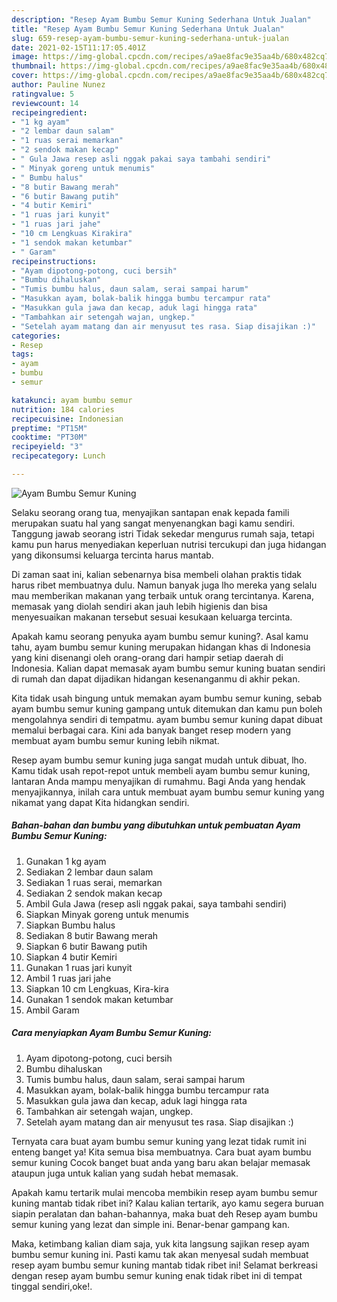 ```yaml
---
description: "Resep Ayam Bumbu Semur Kuning Sederhana Untuk Jualan"
title: "Resep Ayam Bumbu Semur Kuning Sederhana Untuk Jualan"
slug: 659-resep-ayam-bumbu-semur-kuning-sederhana-untuk-jualan
date: 2021-02-15T11:17:05.401Z
image: https://img-global.cpcdn.com/recipes/a9ae8fac9e35aa4b/680x482cq70/ayam-bumbu-semur-kuning-foto-resep-utama.jpg
thumbnail: https://img-global.cpcdn.com/recipes/a9ae8fac9e35aa4b/680x482cq70/ayam-bumbu-semur-kuning-foto-resep-utama.jpg
cover: https://img-global.cpcdn.com/recipes/a9ae8fac9e35aa4b/680x482cq70/ayam-bumbu-semur-kuning-foto-resep-utama.jpg
author: Pauline Nunez
ratingvalue: 5
reviewcount: 14
recipeingredient:
- "1 kg ayam"
- "2 lembar daun salam"
- "1 ruas serai memarkan"
- "2 sendok makan kecap"
- " Gula Jawa resep asli nggak pakai saya tambahi sendiri"
- " Minyak goreng untuk menumis"
- " Bumbu halus"
- "8 butir Bawang merah"
- "6 butir Bawang putih"
- "4 butir Kemiri"
- "1 ruas jari kunyit"
- "1 ruas jari jahe"
- "10 cm Lengkuas Kirakira"
- "1 sendok makan ketumbar"
- " Garam"
recipeinstructions:
- "Ayam dipotong-potong, cuci bersih"
- "Bumbu dihaluskan"
- "Tumis bumbu halus, daun salam, serai sampai harum"
- "Masukkan ayam, bolak-balik hingga bumbu tercampur rata"
- "Masukkan gula jawa dan kecap, aduk lagi hingga rata"
- "Tambahkan air setengah wajan, ungkep."
- "Setelah ayam matang dan air menyusut tes rasa. Siap disajikan :)"
categories:
- Resep
tags:
- ayam
- bumbu
- semur

katakunci: ayam bumbu semur 
nutrition: 184 calories
recipecuisine: Indonesian
preptime: "PT15M"
cooktime: "PT30M"
recipeyield: "3"
recipecategory: Lunch

---
```



![Ayam Bumbu Semur Kuning](https://img-global.cpcdn.com/recipes/a9ae8fac9e35aa4b/680x482cq70/ayam-bumbu-semur-kuning-foto-resep-utama.jpg)

Selaku seorang orang tua, menyajikan santapan enak kepada famili merupakan suatu hal yang sangat menyenangkan bagi kamu sendiri. Tanggung jawab seorang istri Tidak sekedar mengurus rumah saja, tetapi kamu pun harus menyediakan keperluan nutrisi tercukupi dan juga hidangan yang dikonsumsi keluarga tercinta harus mantab.

Di zaman  saat ini, kalian sebenarnya bisa membeli olahan praktis tidak harus ribet membuatnya dulu. Namun banyak juga lho mereka yang selalu mau memberikan makanan yang terbaik untuk orang tercintanya. Karena, memasak yang diolah sendiri akan jauh lebih higienis dan bisa menyesuaikan makanan tersebut sesuai kesukaan keluarga tercinta. 



Apakah kamu seorang penyuka ayam bumbu semur kuning?. Asal kamu tahu, ayam bumbu semur kuning merupakan hidangan khas di Indonesia yang kini disenangi oleh orang-orang dari hampir setiap daerah di Indonesia. Kalian dapat memasak ayam bumbu semur kuning buatan sendiri di rumah dan dapat dijadikan hidangan kesenanganmu di akhir pekan.

Kita tidak usah bingung untuk memakan ayam bumbu semur kuning, sebab ayam bumbu semur kuning gampang untuk ditemukan dan kamu pun boleh mengolahnya sendiri di tempatmu. ayam bumbu semur kuning dapat dibuat memalui berbagai cara. Kini ada banyak banget resep modern yang membuat ayam bumbu semur kuning lebih nikmat.

Resep ayam bumbu semur kuning juga sangat mudah untuk dibuat, lho. Kamu tidak usah repot-repot untuk membeli ayam bumbu semur kuning, lantaran Anda mampu menyajikan di rumahmu. Bagi Anda yang hendak menyajikannya, inilah cara untuk membuat ayam bumbu semur kuning yang nikamat yang dapat Kita hidangkan sendiri.

<!--inarticleads1-->

##### Bahan-bahan dan bumbu yang dibutuhkan untuk pembuatan Ayam Bumbu Semur Kuning:

1. Gunakan 1 kg ayam
1. Sediakan 2 lembar daun salam
1. Sediakan 1 ruas serai, memarkan
1. Sediakan 2 sendok makan kecap
1. Ambil  Gula Jawa (resep asli nggak pakai, saya tambahi sendiri)
1. Siapkan  Minyak goreng untuk menumis
1. Siapkan  Bumbu halus
1. Sediakan 8 butir Bawang merah
1. Siapkan 6 butir Bawang putih
1. Siapkan 4 butir Kemiri
1. Gunakan 1 ruas jari kunyit
1. Ambil 1 ruas jari jahe
1. Siapkan 10 cm Lengkuas, Kira-kira
1. Gunakan 1 sendok makan ketumbar
1. Ambil  Garam




<!--inarticleads2-->

##### Cara menyiapkan Ayam Bumbu Semur Kuning:

1. Ayam dipotong-potong, cuci bersih
1. Bumbu dihaluskan
1. Tumis bumbu halus, daun salam, serai sampai harum
1. Masukkan ayam, bolak-balik hingga bumbu tercampur rata
1. Masukkan gula jawa dan kecap, aduk lagi hingga rata
1. Tambahkan air setengah wajan, ungkep.
1. Setelah ayam matang dan air menyusut tes rasa. Siap disajikan :)




Ternyata cara buat ayam bumbu semur kuning yang lezat tidak rumit ini enteng banget ya! Kita semua bisa membuatnya. Cara buat ayam bumbu semur kuning Cocok banget buat anda yang baru akan belajar memasak ataupun juga untuk kalian yang sudah hebat memasak.

Apakah kamu tertarik mulai mencoba membikin resep ayam bumbu semur kuning mantab tidak ribet ini? Kalau kalian tertarik, ayo kamu segera buruan siapin peralatan dan bahan-bahannya, maka buat deh Resep ayam bumbu semur kuning yang lezat dan simple ini. Benar-benar gampang kan. 

Maka, ketimbang kalian diam saja, yuk kita langsung sajikan resep ayam bumbu semur kuning ini. Pasti kamu tak akan menyesal sudah membuat resep ayam bumbu semur kuning mantab tidak ribet ini! Selamat berkreasi dengan resep ayam bumbu semur kuning enak tidak ribet ini di tempat tinggal sendiri,oke!.

